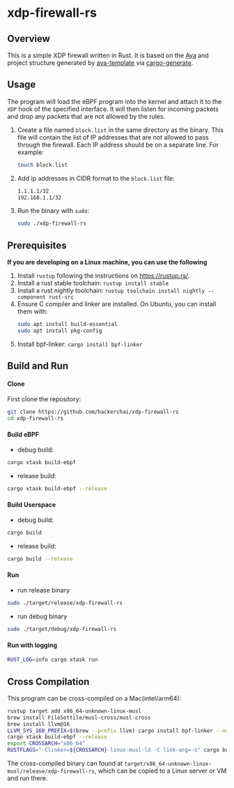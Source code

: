 # xdp-firewall-rs

## Overview
This is a simple XDP firewall written in Rust. It is based on the [Aya](https://github.com/aya-rs/aya) and project structure generated by [aya-template](https://github.com/aya-rs/aya-template) via [cargo-generate](https://github.com/cargo-generate/cargo-generate).

## Usage
The program will load the eBPF program into the kernel and attach it to the `XDP` hook of the specified interface. It will then listen for incoming packets and drop any packets that are not allowed by the rules.

1. Create a file named `block.list` in the same directory as the binary. This file will contain the list of IP addresses that are not allowed to pass through the firewall. Each IP address should be on a separate line. For example:
   ```bash
   touch block.list
   ```
2. Add ip addresses in CIDR format to the `block.list` file:
   ```bash
   1.1.1.1/32
   192.168.1.1/32
   ```
3. Run the binary with `sudo`:
   ```bash
   sudo ./xdp-firewall-rs
    ```

## Prerequisites
**If you are developing on a Linux machine, you can use the following**
1. Install `rustup` following the instructions on https://rustup.rs/.
2. Install a rust stable toolchain: `rustup install stable`
3. Install a rust nightly toolchain: `rustup toolchain install nightly --component rust-src`
4. Ensure C compiler and linker are installed. On Ubuntu, you can install them with:
    ```bash
    sudo apt install build-essential
    sudo apt install pkg-config
    ```
5. Install bpf-linker: `cargo install bpf-linker`

## Build and Run

#### Clone

First clone the repository:
```bash
git clone https://github.com/hackerchai/xdp-firewall-rs
cd xdp-firewall-rs
```

#### Build eBPF

- debug build:
```bash
cargo xtask build-ebpf
````

- release build:
```bash
cargo xtask build-ebpf --release
```

#### Build Userspace

- debug build:
```bash
cargo build
```

- release build:
```bash
cargo build --release
```

#### Run
- run release binary
```bash
sudo ./target/release/xdp-firewall-rs
```


- run debug binary
```bash
sudo ./target/debug/xdp-firewall-rs
```

#### Run with logging

```bash
RUST_LOG=info cargo xtask run
```

## Cross Compilation
This program can be cross-compiled on a Mac(intel/arm64):

```bash
rustup target add x86_64-unknown-linux-musl
brew install FiloSottile/musl-cross/musl-cross
brew install llvm@16
LLVM_SYS_160_PREFIX=$(brew --prefix llvm) cargo install bpf-linker --no-default-features
cargo xtask build-ebpf --release
export CROSSARCH="x86_64"
RUSTFLAGS="-Clinker=${CROSSARCH}-linux-musl-ld -C link-arg=-s" cargo build --release --target=${CROSSARCH}-unknown-linux-musl
```

The cross-compiled binary can found at  `target/x86_64-unknown-linux-musl/release/xdp-firewall-rs`, which can be copied to a Linux server or VM and run there.
